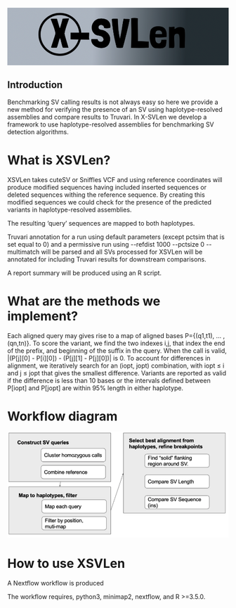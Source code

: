 ![logo](./images/NewLogo.png)




## Introduction


Benchmarking SV calling results is not always easy so here we provide a new method for verifying the presence of an SV using haplotype-resolved assemblies and compare results to Truvari. In X-SVLen we develop a framework to use haplotype-resolved assemblies for benchmarking SV detection algorithms.


# What is XSVLen?

XSVLen takes cuteSV or Sniffles VCF and using reference coordinates will produce modified sequences having included inserted sequences or deleted sequences withing the reference sequence. By creating this modified sequences we could check for the presence of the predicted variants in haplotype-resolved assemblies.

The resulting ‘query’ sequences are mapped to both haplotypes. 

Truvari annotation for a run using default parameters (except pctsim that is set equal to 0) and a permissive run using --refdist 1000 --pctsize 0 --multimatch will be parsed and all SVs processed for XSVLen will be annotated for including Truvari results for downstream comparisons.

A report summary will be produced using an R script. 

# What are the methods we implement?

Each aligned query may gives rise to a map of aligned bases P={(q1,t1), … , (qn,tn)}. To score the variant, we find the two indexes i,j, that index the end of the prefix, and beginning of the suffix in the query. When the call is valid, |(P[j][0] - P[i][0]) - (P[j][1] - P[j][0])| is 0. To account for differences in alignment, we iteratively search for an (iopt, jopt) combination, with iopt ≤ i and j ≤ jopt that gives the smallest difference. Variants are reported as valid if the difference is less than 10 bases or the intervals defined between P[iopt] and P[jopt] are within 95% length in either haplotype.

# Workflow diagram

![logo](./images/Workflow.png)

# How to use XSVLen
  
A Nextflow workflow is produced

The workflow requires, python3, minimap2, nextflow, and R >=3.5.0.

